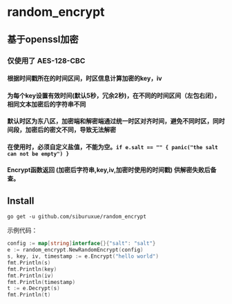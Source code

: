 # random_encrypt

## 基于openssl加密 
### 仅使用了 AES-128-CBC
#### 根据时间戳所在的时间区间，时区信息计算加密的key，iv
#### 为每个key设置有效时间(默认5秒，冗余2秒)，在不同的时间区间（左包右闭），相同文本加密后的字符串不同
#### 默认时区为东八区，加密端和解密端通过统一时区对齐时间，避免不同时区，同时间段，加密后的密文不同，导致无法解密
#### 在使用时，必须自定义盐值，不能为空。`if e.salt == "" { panic("the salt can not be empty") }`
#### Encrypt函数返回 (加密后字符串,key,iv,加密时使用的时间戳) 供解密失败后备查。

## Install
```shell
go get -u github.com/siburuxue/random_encrypt
```

示例代码：
```go
config := map[string]interface{}{"salt": "salt"}
e := random_encrypt.NewRandomEncrypt(config)
s, key, iv, timestamp := e.Encrypt("hello world")
fmt.Println(s)
fmt.Println(key)
fmt.Println(iv)
fmt.Println(timestamp)
t := e.Decrypt(s)
fmt.Println(t)
```

